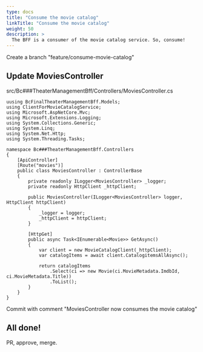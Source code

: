 ```yaml
---
type: docs
title: "Consume the movie catalog"
linkTitle: "Consume the movie catalog"
weight: 50
description: >
  The BFF is a consumer of the movie catalog service. So, consume!
---
```


Create a branch "feature/consume-movie-catalog"

## Update MoviesController

src/Bc###TheaterManagementBff/Controllers/MoviesController.cs
~~~
uusing BcFinalTheaterManagementBff.Models;
using ClientForMovieCatalogService;
using Microsoft.AspNetCore.Mvc;
using Microsoft.Extensions.Logging;
using System.Collections.Generic;
using System.Linq;
using System.Net.Http;
using System.Threading.Tasks;

namespace Bc###TheaterManagementBff.Controllers
{
    [ApiController]
    [Route("movies")]
    public class MoviesController : ControllerBase
    {
        private readonly ILogger<MoviesController> _logger;
        private readonly HttpClient _httpClient;

        public MoviesController(ILogger<MoviesController> logger, HttpClient httpClient)
        {
            _logger = logger;
            _httpClient = httpClient;
        }

        [HttpGet]
        public async Task<IEnumerable<Movie>> GetAsync()
        {
            var client = new MovieCatalogClient(_httpClient);
            var catalogItems = await client.CatalogitemsAllAsync();

            return catalogItems
                .Select(ci => new Movie(ci.MovieMetadata.ImdbId, ci.MovieMetadata.Title))
                .ToList();
        }
    }
}
~~~

Commit with comment "MoviesController now consumes the movie catalog"



## All done!

PR, approve, merge.
